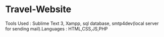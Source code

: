 # Travel-Website
Tools Used : Sublime Text 3, Xampp, sql database, smtp4dev(local server for sending mail).Languages : HTML,CSS,JS,PHP

